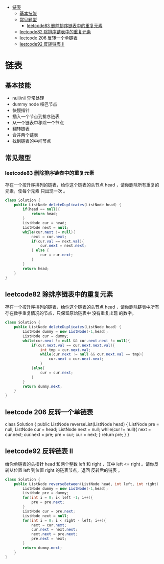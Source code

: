 <!-- TOC -->

- [链表](#链表)
    - [基本技能](#基本技能)
    - [常见题型](#常见题型)
        - [leetcode83 删除排序链表中的重复元素](#leetcode83-删除排序链表中的重复元素)
    - [leetcode82 除排序链表中的重复元素](#leetcode82-除排序链表中的重复元素)
    - [leetcode 206 反转一个单链表](#leetcode-206-反转一个单链表)
    - [leetcode92 反转链表 II](#leetcode92-反转链表-ii)

<!-- /TOC -->
# 链表
## 基本技能
- null/nil 异常处理
- dummy node 哑巴节点
- 快慢指针
- 插入一个节点到排序链表
- 从一个链表中移除一个节点
- 翻转链表
- 合并两个链表
- 找到链表的中间节点
## 常见题型
### leetcode83 删除排序链表中的重复元素
存在一个按升序排列的链表，给你这个链表的头节点 head ，请你删除所有重复的元素，使每个元素 只出现一次 。
```java
class Solution {
    public ListNode deleteDuplicates(ListNode head) {
        if(head == null){
            return head;
        }
        ListNode cur = head;
        ListNode next = null;
        while(cur.next != null){
            next = cur.next;
            if(cur.val == next.val){
                cur.next = next.next;
            } else {
                cur = cur.next;
            }
        }
        return head;
    }
}
```

## leetcode82 除排序链表中的重复元素 
存在一个按升序排列的链表，给你这个链表的头节点 head ，请你删除链表中所有存在数字重复情况的节点，只保留原始链表中 没有重复出现 的数字。
```java
class Solution {
    public ListNode deleteDuplicates(ListNode head) {
        ListNode dummy = new ListNode(-1,head);
        ListNode cur = dummy;
        while(cur.next != null && cur.next.next != null){
            if(cur.next.val == cur.next.next.val){
                int tmp = cur.next.val;
                while(cur.next != null && cur.next.val == tmp){
                    cur.next = cur.next.next;
                }
            }else{
                cur = cur.next;
            }
        }
        return dummy.next;
    }
}
```

## leetcode 206 反转一个单链表
class Solution {
    public ListNode reverseList(ListNode head) {
        ListNode pre = null;
        ListNode cur = head;
        ListNode next = null;
        while(cur != null){
            next = cur.next;
            cur.next = pre;
            pre = cur;
            cur = next;
        }
        return pre;
    }
}

## leetcode92 反转链表 II 
给你单链表的头指针 head 和两个整数 left 和 right ，其中 left <= right 。请你反转从位置 left 到位置 right 的链表节点，返回 反转后的链表 。 
```java
class Solution {
    public ListNode reverseBetween(ListNode head, int left, int right) {
        ListNode dummy = new ListNode(-1,head);
        ListNode pre = dummy;
        for(int i = 0; i< left -1; i++){
            pre = pre.next;
        }
        ListNode cur = pre.next;
        ListNode next = null;
        for(int i = 0; i < right - left; i++){
            next = cur.next;
            cur.next = next.next;
            next.next = pre.next;
            pre.next = next;
        }
        return dummy.next;
    }
}
```